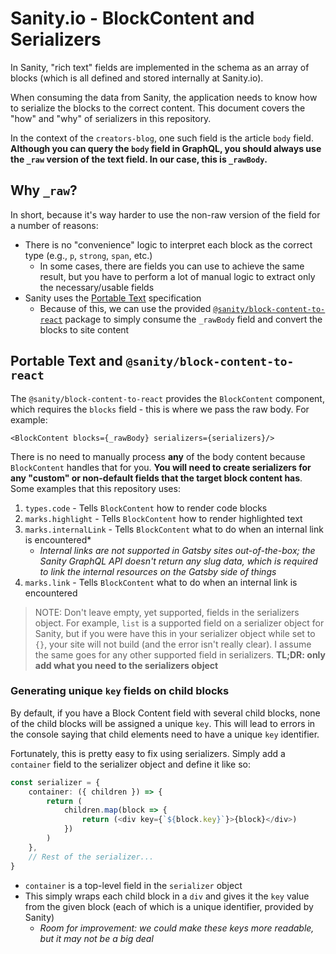# Sanity.io - BlockContent and Serializers

In Sanity, "rich text" fields are implemented in the schema as an array of blocks (which is all defined and stored internally at Sanity.io). 

When consuming the data from Sanity, the application needs to know how to serialize the blocks to the correct content. This document covers the "how" and "why" of serializers in this repository.

In the context of the `creators-blog`, one such field is the article `body` field. **Although you can query the `body` field in GraphQL, you should always use the `_raw` version of the text field. In our case, this is `_rawBody`.**

## Why `_raw`?
In short, because it's way harder to use the non-raw version of the field for a number of reasons:
* There is no "convenience" logic to interpret each block as the correct type (e.g., `p`, `strong`, `span`, etc.)
    * In some cases, there are fields you can use to achieve the same result, but you have to perform a lot of manual logic to extract only the necessary/usable fields
* Sanity uses the [Portable Text](https://github.com/portabletext/portabletext) specification
    * Because of this, we can use the provided [`@sanity/block-content-to-react`](https://www.sanity.io/docs/portable-text-to-react) package to simply consume the `_rawBody` field and convert the blocks to site content

## Portable Text and `@sanity/block-content-to-react`
The `@sanity/block-content-to-react` provides the `BlockContent` component, which requires the `blocks` field - this is where we pass the raw body. For example:
```tsx
<BlockContent blocks={_rawBody} serializers={serializers}/>
```

There is no need to manually process **any** of the body content because `BlockContent` handles that for you. **You will need to create serializers for any "custom" or non-default fields that the target block content has**. Some examples that this repository uses:
1. `types.code` - Tells `BlockContent` how to render code blocks
2. `marks.highlight` - Tells `BlockContent` how to render highlighted text
3. `marks.internalLink` - Tells `BlockContent` what to do when an internal link is encountered*
    * _Internal links are not supported in Gatsby sites out-of-the-box; the Sanity GraphQL API doesn't return any slug data, which is required to link the internal resources on the Gatsby side of things_
4. `marks.link` - Tells `BlockContent` what to do when an internal link is encountered

> NOTE: Don't leave empty, yet supported, fields in the serializers object. For example, `list` is a supported field on a serializer object for Sanity, but if you were have this in your serializer object while set to `{}`, your site will not build (and the error isn't really clear). I assume the same goes for any other supported field in serializers. **TL;DR: only add what you need to the serializers object**

### Generating unique `key` fields on child blocks
By default, if you have a Block Content field with several child blocks, none of the child blocks will be assigned a unique `key`. This will lead to errors in the console saying that child elements need to have a unique `key` identifier.

Fortunately, this is pretty easy to fix using serializers. Simply add a `container` field to the serializer object and define it like so:
```ts
const serializer = {
    container: ({ children }) => {
        return (
            children.map(block => {
                return (<div key={`${block.key}`}>{block}</div>)
            })
        )
    },
    // Rest of the serializer...
}
```
* `container` is a top-level field in the `serializer` object
* This simply wraps each child block in a `div` and gives it the `key` value from the given block (each of which is a unique identifier, provided by Sanity)
    * *Room for improvement: we could make these keys more readable, but it may not be a big deal*
